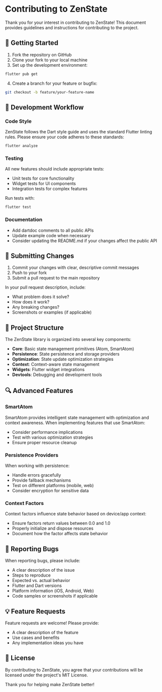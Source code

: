 # Contributing to ZenState

Thank you for your interest in contributing to ZenState! This document provides guidelines and instructions for contributing to the project.

## 🌱 Getting Started

1. Fork the repository on GitHub  
2. Clone your fork to your local machine  
3. Set up the development environment:  

```bash
flutter pub get
```

4. Create a branch for your feature or bugfix:  

```bash
git checkout -b feature/your-feature-name
```

## 🧪 Development Workflow

### Code Style

ZenState follows the Dart style guide and uses the standard Flutter linting rules. Please ensure your code adheres to these standards:

```bash
flutter analyze
```

### Testing

All new features should include appropriate tests:

- Unit tests for core functionality  
- Widget tests for UI components  
- Integration tests for complex features  

Run tests with:

```bash
flutter test
```

### Documentation

- Add dartdoc comments to all public APIs  
- Update example code when necessary  
- Consider updating the README.md if your changes affect the public API  

## 🚀 Submitting Changes

1. Commit your changes with clear, descriptive commit messages  
2. Push to your fork  
3. Submit a pull request to the main repository  

In your pull request description, include:  

- What problem does it solve?  
- How does it work?  
- Any breaking changes?  
- Screenshots or examples (if applicable)  

## 🧩 Project Structure

The ZenState library is organized into several key components:

- **Core**: Basic state management primitives (Atom, SmartAtom)  
- **Persistence**: State persistence and storage providers  
- **Optimization**: State update optimization strategies  
- **Context**: Context-aware state management  
- **Widgets**: Flutter widget integrations  
- **Devtools**: Debugging and development tools  

## 🔍 Advanced Features

### SmartAtom

SmartAtom provides intelligent state management with optimization and context awareness. When implementing features that use SmartAtom:

- Consider performance implications  
- Test with various optimization strategies  
- Ensure proper resource cleanup  

### Persistence Providers

When working with persistence:

- Handle errors gracefully  
- Provide fallback mechanisms  
- Test on different platforms (mobile, web)  
- Consider encryption for sensitive data  

### Context Factors

Context factors influence state behavior based on device/app context:

- Ensure factors return values between 0.0 and 1.0  
- Properly initialize and dispose resources  
- Document how the factor affects state behavior  

## 🐛 Reporting Bugs

When reporting bugs, please include:

- A clear description of the issue  
- Steps to reproduce  
- Expected vs. actual behavior  
- Flutter and Dart versions  
- Platform information (iOS, Android, Web)  
- Code samples or screenshots if applicable  

## 💡 Feature Requests

Feature requests are welcome! Please provide:

- A clear description of the feature  
- Use cases and benefits  
- Any implementation ideas you have  

## 📝 License

By contributing to ZenState, you agree that your contributions will be licensed under the project's MIT License.

Thank you for helping make ZenState better!